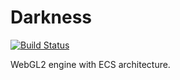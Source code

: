 # Darkness

[![Build Status](https://travis-ci.com/PrincessGod/Darkness.svg?branch=master)](https://travis-ci.com/PrincessGod/Darkness)

WebGL2 engine with ECS architecture.
